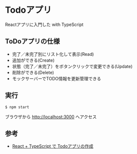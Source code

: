 # Todoアプリ

Reactアプリに入門した with TypeScript

## ToDoアプリの仕様

- 完了／未完了別にリスト化して表示(Read)
- 追加ができる(Create)
- 状態（完了／未完了）をボタンクリックで変更できる(Update)
- 削除ができる(Delete)
- モックサーバーでTODO情報を更新管理できる

## 実行

```
$ npm start
```

ブラウザから [http://localhost:3000](http://localhost:3000) へアクセス

## 参考

- [React + TypeScript で Todoアプリの作成](https://qiita.com/tseno/items/b7133d73966c405b7249)


